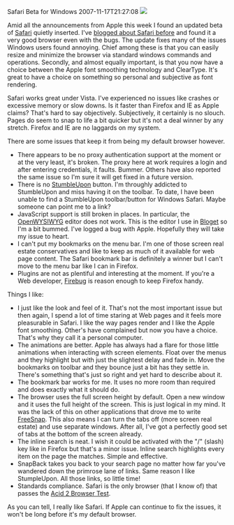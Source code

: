 Safari Beta for Windows
2007-11-17T21:27:08
![](http://images.apple.com/safari/images/contentfooter_webdev20070611.png) 

Amid all the announcements from Apple this week I found an updated beta of [Safari](http://www.apple.com/safari/) quietly inserted. I've [blogged about Safari before](/blog/post/2007/06/12/safari-on-windows) and found it a very good browser even with the bugs. The update fixes many of the issues Windows users found annoying. Chief among these is that you can easily resize and minimize the browser via standard windows commands and operations. Secondly, and almost equally important, is that you now have a choice between the Apple font smoothing technology and ClearType. It's great to have a choice on something so personal and subjective as font rendering.

Safari works great under Vista. I've experienced no issues like crashes or excessive memory or slow downs. Is it faster than Firefox and IE as Apple claims? That's hard to say objectively. Subjectively, it certainly is no slouch. Pages do seem to snap to life a bit quicker but it's not a deal winner by any stretch. Firefox and IE are no laggards on my system.

There are some issues that keep it from being my default browser however.

  * There appears to be no proxy authentication support at the moment or at the very least, it's broken. The proxy here at work requires a login and after entering credentials, it faults. Bummer. Others have also reported the same issue so I'm sure it will get fixed in a future version.
  * There is no [StumbleUpon](http://www.stumbleupon.com/) button. I'm throughly addicted to StumbleUpon and miss having it on the toolbar. To date, I have been unable to find a StumbleUpon toolbar/button for Windows Safari. Maybe someone can point me to a link?
  * JavaScript support is still broken in places. In particular, the [OpenWYSIWYG](http://www.openwebware.com/products/openwysiwyg/) editor does not work. This is the editor I use in [Bloget](/bloget) so I'm a bit bummed. I've logged a bug with Apple. Hopefully they will take my issue to heart.
  * I can't put my bookmarks on the menu bar. I'm one of those screen real estate conservatives and like to keep as much of it available for web page content. The Safari bookmark bar is definitely a winner but I can't move to the menu bar like I can in Firefox.
  * Plugins are not as plentiful and interesting at the moment. If you're a Web developer, [Firebug](https://addons.mozilla.org/en-US/firefox/addon/1843) is reason enough to keep Firefox handy. 

Things I like:

  * I just like the look and feel of it. That's not the most important issue but then again, I spend a lot of time staring at Web pages and it feels more pleasurable in Safari. I like the way pages render and I like the Apple font smoothing. Other's have complained but now you have a choice. That's why they call it a personal computer.
  * The animations are better. Apple has always had a flare for those little animations when interacting with screen elements. Float over the menus and they highlight but with just the slightest delay and fade in. Move the bookmarks on toolbar and they bounce just a bit has they settle in. There's something that's just so right and yet hard to describe about it.
  * The bookmark bar works for me. It uses no more room than required and does exactly what it should do.
  * The browser uses the full screen height by default. Open a new window and it uses the full height of the screen. This is just logical in my mind. It was the lack of this on other applications that drove me to write [FreeSnap](/freesnap). This also means I can turn the tabs off (more screen real estate) and use separate windows. After all, I've got a perfectly good set of tabs at the bottom of the screen already.
  * The inline search is neat. I wish it could be activated with the "/" (slash) key like in Firefox but that's a minor issue. Inline search highlights every item on the page the matches. Simple and effective.
  * SnapBack takes you back to your search page no matter how far you've wandered down the primrose lane of links. Same reason I like StumpleUpon. All those links, so little time!
  * Standards compliance. Safari is the only browser (that I know of) that passes the [Acid 2 Browser Test](http://www.webstandards.org/action/acid2/).

As you can tell, I really like Safari. If Apple can continue to fix the issues, it won't be long before it's my default browser.
